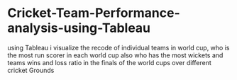 # Cricket-Team-Performance-analysis-using-Tableau
using Tableau i visualize the recode of individual teams in world cup, who is the most run scorer in each world cup also who has the most wickets and teams wins and loss ratio in the finals of the world cups over different cricket Grounds
